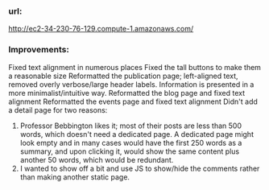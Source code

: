 ### url:
http://ec2-34-230-76-129.compute-1.amazonaws.com/

### Improvements:
Fixed text alignment in numerous places
Fixed the tall buttons to make them a reasonable size
Reformatted the publication page; left-aligned text, removed overly verbose/large header labels. Information is presented in a more minimalist/intuitive way.
Reformatted the blog page and fixed text alignment
Reformatted the events page and fixed text alignment
Didn't add a detail page for two reasons:
1. Professor Bebbington likes it; most of their posts are less than 500 words, which doesn't need a dedicated page. A dedicated page might look empty and in many cases would have the first 250 words as a summary, and upon clicking it, would show the same content plus another 50 words, which would be redundant.
2. I wanted to show off a bit and use JS to show/hide the comments rather than making another static page.

